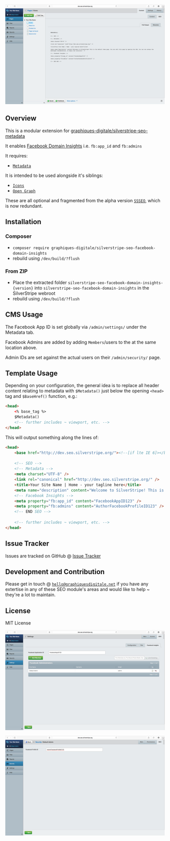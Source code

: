 ![Screenshot](screenshot-1.png)

## Overview ##

This is a modular extension for [graphiques-digitale/silverstripe-seo-metadata](https://github.com/Graphiques-Digitale/silverstripe-seo-metadata)

It enables [Facebook Domain Insights](https://developers.facebook.com/docs/platforminsights/domains) i.e. `fb:app_id` and `fb:admins`

It requires:
* [`Metadata`](https://github.com/Graphiques-Digitale/silverstripe-seo-metadata)

It is intended to be used alongside it's siblings:
* [`Icons`](https://github.com/Graphiques-Digitale/silverstripe-seo-icons)
* [`Open Graph`](https://github.com/Graphiques-Digitale/silverstripe-seo-open-graph)
<!--* [`Twitter Cards`](https://github.com/Graphiques-Digitale/silverstripe-seo-twitter-cards)-->
<!--* [`Schema.org`](https://github.com/Graphiques-Digitale/silverstripe-seo-schema-dot-org)-->

These are all optional and fragmented from the alpha version [`SSSEO`](https://github.com/Graphiques-Digitale/SSSEO), which is now redundant.

## Installation ##

### Composer ###

* `composer require graphiques-digitale/silverstripe-seo-facebook-domain-insights`
* rebuild using `/dev/build/?flush`

### From ZIP ###

* Place the extracted folder `silverstripe-seo-facebook-domain-insights-{version}` into `silverstripe-seo-facebook-domain-insights` in the SilverStripe webroot
* rebuild using `/dev/build/?flush`

## CMS Usage ##

The Facebook App ID is set globally via `/admin/settings/` under the Metadata tab.

Facebook Admins are added by adding `Members`/users to the at the same location above.

Admin IDs are set against the actual users on their `/admin/security/` page.

## Template Usage ##

Depending on your configuration, the general idea is to replace all header content relating to metadata with `$Metadata()` just below the opening `<head>` tag and `$BaseHref()` function, e.g.:

```html
<head>
    <% base_tag %>
    $Metadata()
    <!-- further includes ~ viewport, etc. -->
</head>
```

This will output something along the lines of:

```html
<head>
    <base href="http://dev.seo.silverstripe.org/"><!--[if lte IE 6]></base><![endif]-->

    <!-- SEO -->
    <!-- Metadata -->
    <meta charset="UTF-8" />
    <link rel="canonical" href="http://dev.seo.silverstripe.org/" />
    <title>Your Site Name | Home - your tagline here</title>
    <meta name="description" content="Welcome to SilverStripe! This is the default home page. You can edit this page by opening the CMS. You can now access the developer documentation, or begin the tutorials." />
    <!-- Facebook Insights -->
    <meta property="fb:app_id" content="FacebookAppID123" />
    <meta property="fb:admins" content="AuthorFacebookProfileID123" />
    <!-- END SEO -->

    <!-- further includes ~ viewport, etc. -->
</head>
```

## Issue Tracker ##

Issues are tracked on GitHub @ [Issue Tracker](https://github.com/Graphiques-Digitale/silverstripe-seo-facebook-domain-insights/issues)

## Development and Contribution ##

Please get in touch @ [`hello@graphiquesdigitale.net`](mailto:hello@graphiquesdigitale.net) if you have any extertise in any of these SEO module's areas and would like to help ~ they're a lot to maintain.

## License ##

MIT License

![Screenshot](screenshot-2.png)

![Screenshot](screenshot-3.png)


[1]: https://www.iacquire.com/blog/18-meta-tags-every-webpage-should-have-in-2013
[2]: http://www.silverstripe.org/blog/5-tips-for-seo-with-silverstripe-3-/
[3]: http://moz.com/learn/seo/title-tag
[4]: https://github.com/audreyr/favicon-cheat-sheet
[5]: http://www.jonathantneal.com/blog/understand-the-favicon/
[6]: http://blogs.msdn.com/b/ie/archive/2012/06/08/high-quality-visuals-for-pinned-sites-in-windows-8.aspx
[7]: https://developers.facebook.com/docs/platforminsights/domains
[8]: http://ogp.me
[9]: https://dev.twitter.com/cards/overview
[10]: https://developers.google.com/+/web/snippet/
[11]: https://mathiasbynens.be/notes/touch-icons
